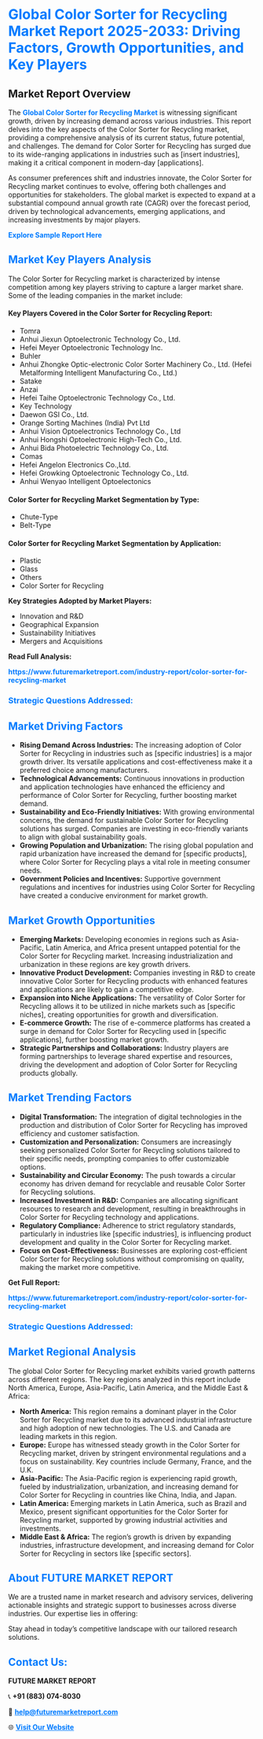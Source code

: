 <h1 style="color: #007BFF;">Global Color Sorter for Recycling Market Report 2025-2033: Driving Factors, Growth Opportunities, and Key Players</h1>

<section id="overview">
<h2>Market Report Overview</h2>
<p>The <a href="https://www.futuremarketreport.com/industry-report/color-sorter-for-recycling-market" style="color: #007BFF; text-decoration: none;"><strong>Global Color Sorter for Recycling Market</strong></a> is witnessing significant growth, driven by increasing demand across various industries. This report delves into the key aspects of the Color Sorter for Recycling market, providing a comprehensive analysis of its current status, future potential, and challenges. The demand for Color Sorter for Recycling has surged due to its wide-ranging applications in industries such as [insert industries], making it a critical component in modern-day [applications].</p>
<p>As consumer preferences shift and industries innovate, the Color Sorter for Recycling market continues to evolve, offering both challenges and opportunities for stakeholders. The global market is expected to expand at a substantial compound annual growth rate (CAGR) over the forecast period, driven by technological advancements, emerging applications, and increasing investments by major players.</p>
</section>

<section id="overview">
<p><a href="https://www.futuremarketreport.com/request-sample/reportId=128717" style="color: #007BFF; text-decoration: none;"><strong>Explore Sample Report Here</strong></a></p>
</section>

<section id="key-players">
<h2 style="color: #007BFF;">Market Key Players Analysis</h2>
<p>The Color Sorter for Recycling market is characterized by intense competition among key players striving to capture a larger market share. Some of the leading companies in the market include:</p>
<h4>Key Players Covered in the Color Sorter for Recycling Report:</h4>
<ul><li>Tomra</li><li>Anhui Jiexun Optoelectronic Technology Co., Ltd.</li><li>Hefei Meyer Optoelectronic Technology Inc.</li><li>Buhler</li><li>Anhui Zhongke Optic-electronic Color Sorter Machinery Co., Ltd. (Hefei Metalforming Intelligent Manufacturing Co., Ltd.)</li><li>Satake</li><li>Anzai</li><li>Hefei Taihe Optoelectronic Technology Co., Ltd.</li><li>Key Technology</li><li>Daewon GSI Co., Ltd.</li><li>Orange Sorting Machines (India) Pvt Ltd</li><li>Anhui Vision Optoelectronics Technology Co., Ltd</li><li>Anhui Hongshi Optoelectronic High-Tech Co., Ltd.</li><li>Anhui Bida Photoelectric Technology Co., Ltd.</li><li>Comas</li><li>Hefei Angelon Electronics Co.,Ltd.</li><li>Hefei Growking Optoelectronic Technology Co., Ltd.</li><li>Anhui Wenyao Intelligent Optoelectonics</li></ul>
<h4>Color Sorter for Recycling Market Segmentation by Type:</h4>
<ul><li>Chute-Type</li><li>Belt-Type</li></ul>

<h4>Color Sorter for Recycling Market Segmentation by Application:</h4>
<ul><li>Plastic</li><li>Glass</li><li>Others</li><li>Color Sorter for Recycling</li></ul>
<p><strong>Key Strategies Adopted by Market Players:</strong></p>
<ul>
<li>Innovation and R&D</li>
<li>Geographical Expansion</li>
<li>Sustainability Initiatives</li>
<li>Mergers and Acquisitions</li>
</ul>
</section>

<section>
<p><strong>Read Full Analysis: </strong></p><a href="https://www.futuremarketreport.com/industry-report/color-sorter-for-recycling-market" style="color: #007BFF; text-decoration: none;"><strong>https://www.futuremarketreport.com/industry-report/color-sorter-for-recycling-market</strong></a>
<h3 style="color: #007BFF;">Strategic Questions Addressed:</h3>
</section>

<section id="driving-factors">
<h2 style="color: #007BFF;">Market Driving Factors</h2>
<ul>
<li><strong>Rising Demand Across Industries:</strong> The increasing adoption of Color Sorter for Recycling in industries such as [specific industries] is a major growth driver. Its versatile applications and cost-effectiveness make it a preferred choice among manufacturers.</li>
<li><strong>Technological Advancements:</strong> Continuous innovations in production and application technologies have enhanced the efficiency and performance of Color Sorter for Recycling, further boosting market demand.</li>
<li><strong>Sustainability and Eco-Friendly Initiatives:</strong> With growing environmental concerns, the demand for sustainable Color Sorter for Recycling solutions has surged. Companies are investing in eco-friendly variants to align with global sustainability goals.</li>
<li><strong>Growing Population and Urbanization:</strong> The rising global population and rapid urbanization have increased the demand for [specific products], where Color Sorter for Recycling plays a vital role in meeting consumer needs.</li>
<li><strong>Government Policies and Incentives:</strong> Supportive government regulations and incentives for industries using Color Sorter for Recycling have created a conducive environment for market growth.</li>
</ul>
</section>

<section id="growth-opportunities">
<h2 style="color: #007BFF;">Market Growth Opportunities</h2>
<ul>
<li><strong>Emerging Markets:</strong> Developing economies in regions such as Asia-Pacific, Latin America, and Africa present untapped potential for the Color Sorter for Recycling market. Increasing industrialization and urbanization in these regions are key growth drivers.</li>
<li><strong>Innovative Product Development:</strong> Companies investing in R&D to create innovative Color Sorter for Recycling products with enhanced features and applications are likely to gain a competitive edge.</li>
<li><strong>Expansion into Niche Applications:</strong> The versatility of Color Sorter for Recycling allows it to be utilized in niche markets such as [specific niches], creating opportunities for growth and diversification.</li>
<li><strong>E-commerce Growth:</strong> The rise of e-commerce platforms has created a surge in demand for Color Sorter for Recycling used in [specific applications], further boosting market growth.</li>
<li><strong>Strategic Partnerships and Collaborations:</strong> Industry players are forming partnerships to leverage shared expertise and resources, driving the development and adoption of Color Sorter for Recycling products globally.</li>
</ul>
</section>

<section id="trending-factors">
<h2 style="color: #007BFF;">Market Trending Factors</h2>
<ul>
<li><strong>Digital Transformation:</strong> The integration of digital technologies in the production and distribution of Color Sorter for Recycling has improved efficiency and customer satisfaction.</li>
<li><strong>Customization and Personalization:</strong> Consumers are increasingly seeking personalized Color Sorter for Recycling solutions tailored to their specific needs, prompting companies to offer customizable options.</li>
<li><strong>Sustainability and Circular Economy:</strong> The push towards a circular economy has driven demand for recyclable and reusable Color Sorter for Recycling solutions.</li>
<li><strong>Increased Investment in R&D:</strong> Companies are allocating significant resources to research and development, resulting in breakthroughs in Color Sorter for Recycling technology and applications.</li>
<li><strong>Regulatory Compliance:</strong> Adherence to strict regulatory standards, particularly in industries like [specific industries], is influencing product development and quality in the Color Sorter for Recycling market.</li>
<li><strong>Focus on Cost-Effectiveness:</strong> Businesses are exploring cost-efficient Color Sorter for Recycling solutions without compromising on quality, making the market more competitive.</li>
</ul>
</section>

<section>
<p><strong>Get Full Report: </strong></p><a href="https://www.futuremarketreport.com/industry-report/color-sorter-for-recycling-market" style="color: #007BFF; text-decoration: none;"><strong>https://www.futuremarketreport.com/industry-report/color-sorter-for-recycling-market</strong></a>
<h3 style="color: #007BFF;">Strategic Questions Addressed:</h3>
</section>


<section id="regional-analysis">
<h2 style="color: #007BFF;">Market Regional Analysis</h2>
<p>The global Color Sorter for Recycling market exhibits varied growth patterns across different regions. The key regions analyzed in this report include North America, Europe, Asia-Pacific, Latin America, and the Middle East & Africa:</p>
<ul>
<li><strong>North America:</strong> This region remains a dominant player in the Color Sorter for Recycling market due to its advanced industrial infrastructure and high adoption of new technologies. The U.S. and Canada are leading markets in this region.</li>
<li><strong>Europe:</strong> Europe has witnessed steady growth in the Color Sorter for Recycling market, driven by stringent environmental regulations and a focus on sustainability. Key countries include Germany, France, and the U.K.</li>
<li><strong>Asia-Pacific:</strong> The Asia-Pacific region is experiencing rapid growth, fueled by industrialization, urbanization, and increasing demand for Color Sorter for Recycling in countries like China, India, and Japan.</li>
<li><strong>Latin America:</strong> Emerging markets in Latin America, such as Brazil and Mexico, present significant opportunities for the Color Sorter for Recycling market, supported by growing industrial activities and investments.</li>
<li><strong>Middle East & Africa:</strong> The region’s growth is driven by expanding industries, infrastructure development, and increasing demand for Color Sorter for Recycling in sectors like [specific sectors].</li>
</ul>
</section>

<footer>
<h2 style="color: #007BFF;">About FUTURE MARKET REPORT</h2>
<p>We are a trusted name in market research and advisory services, delivering actionable insights and strategic support to businesses across diverse industries. Our expertise lies in offering:</p>

<p>Stay ahead in today’s competitive landscape with our tailored research solutions.</p>

<h2 style="color: #007BFF;">Contact Us:</h2>
<p><strong>FUTURE MARKET REPORT</strong></p>
<p>📞 <strong>+91 (883) 074-8030</strong></p>
<p>📧 <strong><a href="mailto:help@futuremarketreport.com" style="color: #007BFF;">help@futuremarketreport.com</a></strong></p>
<p>🌐 <strong><a href="https://www.futuremarketreport.com/" style="color: #007BFF;">Visit Our Website</a></strong></p>
</footer>